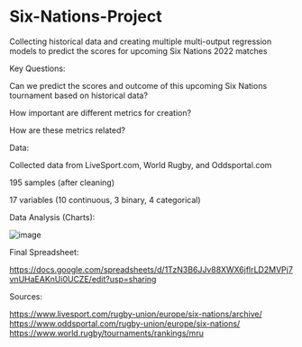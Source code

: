 # Six-Nations-Project
Collecting historical data and creating multiple multi-output regression models to predict the scores for upcoming Six Nations 2022 matches


Key Questions:
  
  Can we predict the scores and outcome of this upcoming Six Nations tournament based on historical data?
  
  How important are different metrics for creation?
  
  How are these metrics related?



Data:
  
  Collected data from LiveSport.com, World Rugby, and Oddsportal.com
  
  195 samples (after cleaning)
  
  17 variables (10 continuous, 3 binary, 4 categorical)
  
  
Data Analysis (Charts):

![image](https://user-images.githubusercontent.com/16343592/166873524-75bcfc3a-edd2-4250-ad0f-2e88ed768277.png)



Final Spreadsheet:

https://docs.google.com/spreadsheets/d/1TzN3B6JJv88XWX6jflrLD2MVPj7vnUHaEAKnUi0UCZE/edit?usp=sharing



Sources:

  https://www.livesport.com/rugby-union/europe/six-nations/archive/
  https://www.oddsportal.com/rugby-union/europe/six-nations/
  https://www.world.rugby/tournaments/rankings/mru
